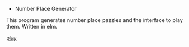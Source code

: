 * Number Place Generator

This program generates number place pazzles and the interface to play them.
Written in elm.

[play](https://itakenaka.github.io/npgen/)
